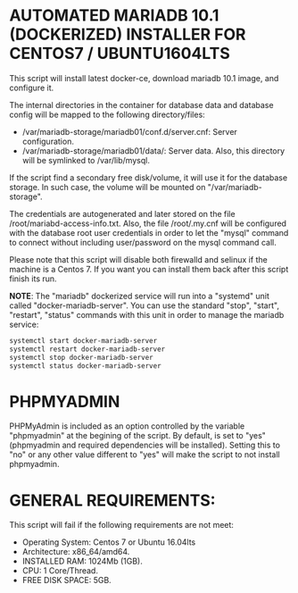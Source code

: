 # AUTOMATED MARIADB 10.1 (DOCKERIZED) INSTALLER FOR CENTOS7 / UBUNTU1604LTS

This script will install latest docker-ce, download mariadb 10.1 image, and configure it.

The internal directories in the container for database data and database config will be mapped to the following directory/files:

- /var/mariadb-storage/mariadb01/conf.d/server.cnf: Server configuration.
- /var/mariadb-storage/mariadb01/data/: Server data. Also, this directory will be symlinked to /var/lib/mysql.

If the script find a secondary free disk/volume, it will use it for the database storage. In such case, the volume will be mounted on "/var/mariadb-storage".

The credentials are autogenerated and later stored on the file /root/mariabd-access-info.txt. Also, the file /root/.my.cnf will be configured with the database root user credentials in order to let the "mysql" command to connect without including user/password on the mysql command call.

Please note that this script will disable both firewalld and selinux if the machine is a Centos 7. If you want you can install them back after this script finish its run.

**NOTE**: The "mariadb" dockerized service will run into a "systemd" unit called "docker-mariadb-server". You can use the standard "stop", "start", "restart", "status" commands with this unit in order to manage the mariadb service:

```bash
systemctl start docker-mariadb-server
systemctl restart docker-mariadb-server
systemctl stop docker-mariadb-server
systemctl status docker-mariadb-server
```

# PHPMYADMIN

PHPMyAdmin is included as an option controlled by the variable "phpmyadmin" at the begining of the script. By default, is set to "yes" (phpmyadmin and required dependencies will be installed). Setting this to "no" or any other value different to "yes" will make the script to not install phpmyadmin.


# GENERAL REQUIREMENTS:

This script will fail if the following requirements are not meet:

- Operating System: Centos 7 or Ubuntu 16.04lts
- Architecture: x86_64/amd64.
- INSTALLED RAM: 1024Mb (1GB).
- CPU: 1 Core/Thread.
- FREE DISK SPACE: 5GB.
